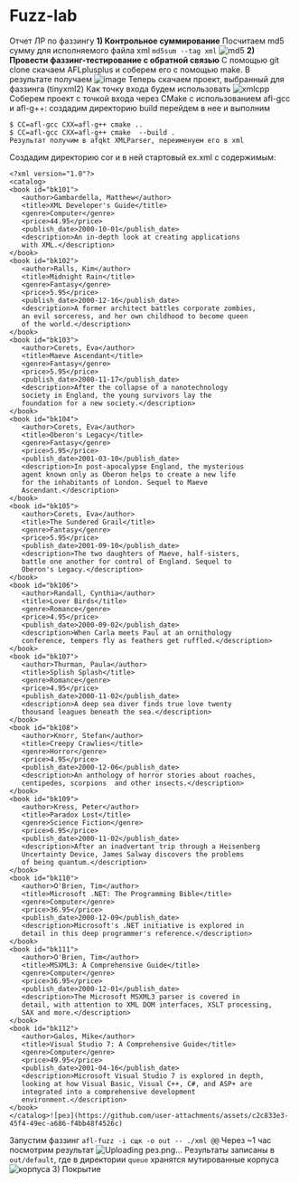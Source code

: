 # Fuzz-lab
Отчет ЛР по фаззингу
**1) Контрольное суммирование**
   Посчитаем md5 сумму для исполняемого файла xml
   `md5sum --tag xml`
   ![md5](https://github.com/user-attachments/assets/8de4e26f-20c2-4e62-a79f-c7651ba1eec0)
**2) Провести фаззинг-тестирование с обратной связью**
   С помощью git clone скачаем AFLplusplus и соберем его с помощью make. В результате получаем
   ![image](https://github.com/user-attachments/assets/2eeab0e5-a6ff-499f-9b05-18e56045e911)
   Теперь скачаем проект, выбранный для фаззинга (tinyxml2)
   Как точку входа будем использовать 
   ![xmlcpp](https://github.com/user-attachments/assets/844a5f98-782d-4ba8-9a9d-3080f0bf794a)
   Соберем проект с точкой входа через CMake с использованием afl-gcc и afl-g++: создадим директорию build перейдем в нее и выполним
   ```
   $ CC=afl-gcc CXX=afl-g++ cmake .. 
   $ CC=afl-gcc CXX=afl-g++ cmake  --build .
   Результат получим в afqkt XMLParser, переименуем его в xml
```
   Cоздадим директорию cor и в ней стартовый ex.xml с содержимым:
   ```
   <?xml version="1.0"?>
<catalog>
   <book id="bk101">
      <author>Gambardella, Matthew</author>
      <title>XML Developer's Guide</title>
      <genre>Computer</genre>
      <price>44.95</price>
      <publish_date>2000-10-01</publish_date>
      <description>An in-depth look at creating applications 
      with XML.</description>
   </book>
   <book id="bk102">
      <author>Ralls, Kim</author>
      <title>Midnight Rain</title>
      <genre>Fantasy</genre>
      <price>5.95</price>
      <publish_date>2000-12-16</publish_date>
      <description>A former architect battles corporate zombies, 
      an evil sorceress, and her own childhood to become queen 
      of the world.</description>
   </book>
   <book id="bk103">
      <author>Corets, Eva</author>
      <title>Maeve Ascendant</title>
      <genre>Fantasy</genre>
      <price>5.95</price>
      <publish_date>2000-11-17</publish_date>
      <description>After the collapse of a nanotechnology 
      society in England, the young survivors lay the 
      foundation for a new society.</description>
   </book>
   <book id="bk104">
      <author>Corets, Eva</author>
      <title>Oberon's Legacy</title>
      <genre>Fantasy</genre>
      <price>5.95</price>
      <publish_date>2001-03-10</publish_date>
      <description>In post-apocalypse England, the mysterious 
      agent known only as Oberon helps to create a new life 
      for the inhabitants of London. Sequel to Maeve 
      Ascendant.</description>
   </book>
   <book id="bk105">
      <author>Corets, Eva</author>
      <title>The Sundered Grail</title>
      <genre>Fantasy</genre>
      <price>5.95</price>
      <publish_date>2001-09-10</publish_date>
      <description>The two daughters of Maeve, half-sisters, 
      battle one another for control of England. Sequel to 
      Oberon's Legacy.</description>
   </book>
   <book id="bk106">
      <author>Randall, Cynthia</author>
      <title>Lover Birds</title>
      <genre>Romance</genre>
      <price>4.95</price>
      <publish_date>2000-09-02</publish_date>
      <description>When Carla meets Paul at an ornithology 
      conference, tempers fly as feathers get ruffled.</description>
   </book>
   <book id="bk107">
      <author>Thurman, Paula</author>
      <title>Splish Splash</title>
      <genre>Romance</genre>
      <price>4.95</price>
      <publish_date>2000-11-02</publish_date>
      <description>A deep sea diver finds true love twenty 
      thousand leagues beneath the sea.</description>
   </book>
   <book id="bk108">
      <author>Knorr, Stefan</author>
      <title>Creepy Crawlies</title>
      <genre>Horror</genre>
      <price>4.95</price>
      <publish_date>2000-12-06</publish_date>
      <description>An anthology of horror stories about roaches,
      centipedes, scorpions  and other insects.</description>
   </book>
   <book id="bk109">
      <author>Kress, Peter</author>
      <title>Paradox Lost</title>
      <genre>Science Fiction</genre>
      <price>6.95</price>
      <publish_date>2000-11-02</publish_date>
      <description>After an inadvertant trip through a Heisenberg
      Uncertainty Device, James Salway discovers the problems 
      of being quantum.</description>
   </book>
   <book id="bk110">
      <author>O'Brien, Tim</author>
      <title>Microsoft .NET: The Programming Bible</title>
      <genre>Computer</genre>
      <price>36.95</price>
      <publish_date>2000-12-09</publish_date>
      <description>Microsoft's .NET initiative is explored in 
      detail in this deep programmer's reference.</description>
   </book>
   <book id="bk111">
      <author>O'Brien, Tim</author>
      <title>MSXML3: A Comprehensive Guide</title>
      <genre>Computer</genre>
      <price>36.95</price>
      <publish_date>2000-12-01</publish_date>
      <description>The Microsoft MSXML3 parser is covered in 
      detail, with attention to XML DOM interfaces, XSLT processing, 
      SAX and more.</description>
   </book>
   <book id="bk112">
      <author>Galos, Mike</author>
      <title>Visual Studio 7: A Comprehensive Guide</title>
      <genre>Computer</genre>
      <price>49.95</price>
      <publish_date>2001-04-16</publish_date>
      <description>Microsoft Visual Studio 7 is explored in depth,
      looking at how Visual Basic, Visual C++, C#, and ASP+ are 
      integrated into a comprehensive development 
      environment.</description>
   </book>
</catalog>![рез](https://github.com/user-attachments/assets/c2c833e3-45f4-49ec-a686-f4bb48f4526c)

```
Запустим фаззинг 
`afl-fuzz -i сщк -o out -- ./xml @@`
Через ~1 час посмотрим результат
![Uploading рез.png…]()
Результаты записаны в `out/default`, где в директории `queue` хранятся мутированные корпуса 
![корпуса](https://github.com/user-attachments/assets/10f0b6c6-eb89-4340-b192-99543be433a6)
3) Покрытие



